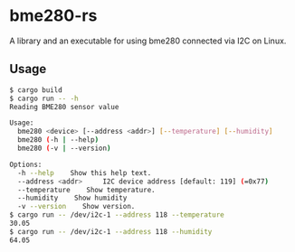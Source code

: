 # bme280-rs
A library and an executable for using bme280 connected via I2C on Linux.

## Usage
```bash
$ cargo build
$ cargo run -- -h
Reading BME280 sensor value

Usage:
  bme280 <device> [--address <addr>] [--temperature] [--humidity]
  bme280 (-h | --help)
  bme280 (-v | --version)

Options:
  -h --help    Show this help text.
  --address <addr>     I2C device address [default: 119] (=0x77)
  --temperature    Show temperature.
  --humidity    Show humidity
  -v --version    Show version.
$ cargo run -- /dev/i2c-1 --address 118 --temperature
30.05
$ cargo run -- /dev/i2c-1 --address 118 --humidity
64.05
```
